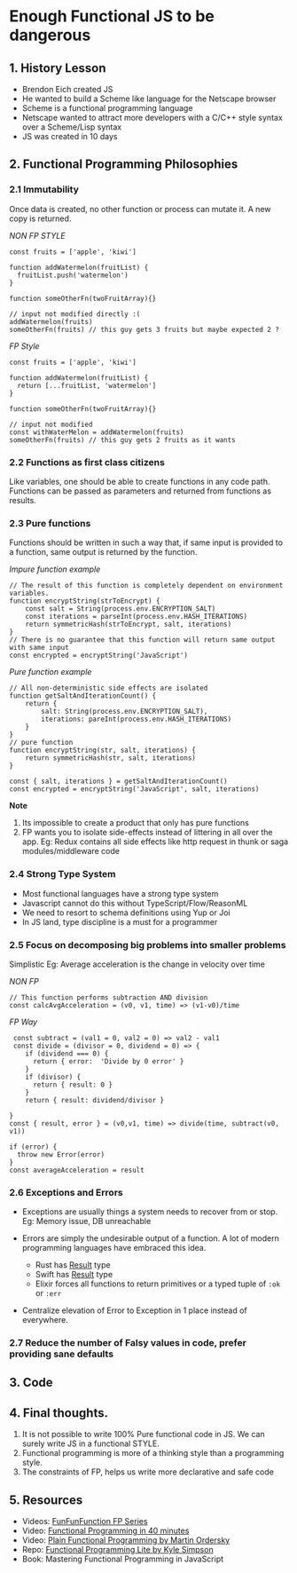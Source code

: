 # Enough Functional JS to be dangerous

## 1. History Lesson

- Brendon Eich created JS
- He wanted to build a Scheme like language for the Netscape browser
- Scheme is a functional programming language
- Netscape wanted to attract more developers with a C/C++ style syntax over a Scheme/Lisp syntax
- JS was created in 10 days


## 2. Functional Programming Philosophies

### 2.1 Immutability
Once data is created, no other function or process can mutate it. A new copy is returned.

*NON FP STYLE*
```ecmascript 6
const fruits = ['apple', 'kiwi']

function addWatermelon(fruitList) {
  fruitList.push('watermelon')
}

function someOtherFn(twoFruitArray){}

// input not modified directly :(
addWatermelon(fruits)
someOtherFn(fruits) // this guy gets 3 fruits but maybe expected 2 ?
```
*FP Style*

```ecmascript 6
const fruits = ['apple', 'kiwi']

function addWatermelon(fruitList) {
  return [...fruitList, 'watermelon']
}

function someOtherFn(twoFruitArray){}

// input not modified
const withWaterMelon = addWatermelon(fruits)
someOtherFn(fruits) // this guy gets 2 fruits as it wants
```

### 2.2 Functions as first class citizens
Like variables, one should be able to create functions in any code path. Functions can be passed as parameters 
and returned from functions as results.

### 2.3 Pure functions
Functions should be written in such a way that, if same input is provided to a function, same output is returned by 
the function.

*Impure function example*

```ecmascript 6
// The result of this function is completely dependent on environment variables.
function encryptString(strToEncrypt) {
    const salt = String(process.env.ENCRYPTION_SALT)
    const iterations = parseInt(process.env.HASH_ITERATIONS)
    return symmetricHash(strToEncrypt, salt, iterations)
}
// There is no guarantee that this function will return same output with same input
const encrypted = encryptString('JavaScript')
```

*Pure function example*

```ecmascript 6
// All non-deterministic side effects are isolated
function getSaltAndIterationCount() {
    return {
        salt: String(process.env.ENCRYPTION_SALT),
        iterations: pareInt(process.env.HASH_ITERATIONS)
    }
}
// pure function
function encryptString(str, salt, iterations) {
    return symmetricHash(str, salt, iterations)
}

const { salt, iterations } = getSaltAndIterationCount()
const encrypted = encryptString('JavaScript', salt, iterations)
```

__Note__
1. Its impossible to create a product that only has pure functions
2. FP wants you to isolate side-effects instead of littering in all over the app.
   Eg: Redux contains all side effects like http request in thunk or saga modules/middleware code
   
### 2.4 Strong Type System

- Most functional languages have a strong type system
- Javascript cannot do this without TypeScript/Flow/ReasonML
- We need to resort to schema definitions using Yup or Joi
- In JS land, type discipline is a must for a programmer

### 2.5 Focus on decomposing big problems into smaller problems

Simplistic Eg: Average acceleration is the change in velocity over time

*NON FP*
```ecmascript 6
// This function performs subtraction AND division
const calcAvgAcceleration = (v0, v1, time) => (v1-v0)/time
```
*FP Way*
```ecmascript 6
 const subtract = (val1 = 0, val2 = 0) => val2 - val1
 const divide = (divisor = 0, dividend = 0) => {
    if (dividend === 0) {
      return { error:  'Divide by 0 error' }
    }
    if (divisor) {
      return { result: 0 }
    }
    return { result: dividend/divisor }

}
const { result, error } = (v0,v1, time) => divide(time, subtract(v0, v1))

if (error) {
  throw new Error(error)
}
const averageAcceleration = result
```

### 2.6 Exceptions and Errors
- Exceptions are usually things a system needs to recover from or stop. Eg: Memory issue, DB unreachable
- Errors are simply the undesirable output of a function. A lot of modern programming languages have embraced this idea.

    - Rust has [Result](https://doc.rust-lang.org/std/result/) type
    - Swift has [Result](https://developer.apple.com/documentation/swift/result) type
    - Elixir forces all functions to return primitives or a typed tuple of `:ok` or `:err`

- Centralize elevation of Error to Exception in 1 place instead of everywhere.

### 2.7 Reduce the number of Falsy values in code, prefer providing sane defaults

## 3. Code

## 4. Final thoughts.

1. It is not possible to write 100% Pure functional code in JS. We can surely write JS in a functional STYLE.
2. Functional programming is more of a thinking style than a programming style.
3. The constraints of FP, helps us write more declarative and safe code

## 5. Resources

- Videos: [FunFunFunction FP Series](https://www.youtube.com/watch?v=BMUiFMZr7vk&list=PL0zVEGEvSaeEd9hlmCXrk5yUyqUag-n84)
- Video: [Functional Programming in 40 minutes](https://www.youtube.com/watch?v=0if71HOyVjY)
- Video: [Plain Functional Programming by Martin Ordersky](https://www.youtube.com/watch?v=YXDm3WHZT5g)
- Repo: [Functional Programming Lite by Kyle Simpson](https://github.com/getify/Functional-Light-JS)
- Book: Mastering Functional Programming in JavaScript